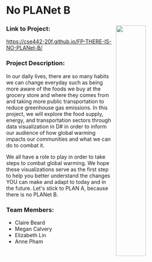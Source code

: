 
# No PLANet B
 
<img src="https://github.com/cse442-20f/FP-THERE-IS-NO-PLANet-B/blob/master/docs/blue.png?raw=true" width="40%" align="right" style="margin: 5px;"/>

### Link to Project:
https://cse442-20f.github.io/FP-THERE-IS-NO-PLANet-B/

### Project Description:
In our daily lives, there are so many habits we can change everyday such as being more aware of the foods we buy at the grocery store and where they comes from and taking more public transportation to reduce greenhouse gas emissions. In this project, we will explore the food supply, energy, and transportation sectors through data visualization in D# in order to inform our audience of how global warming impacts our communities and what we can do to combat it.

We all have a role to play in order to take steps to combat global warming. We hope these visualizations serve as the first step to help you better understand the changes YOU can make and adapt to today and in the future. Let's stick to PLAN A, because there is no PLANet B.

### Team Members:
* Claire Beard  
* Megan Calvery  
* Elizabeth Lin  
* Anne Pham

